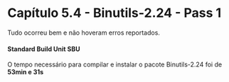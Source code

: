 # Capítulo 5.4 - Binutils-2.24 - Pass 1


Tudo ocorreu bem e não hoveram erros reportados.

#### Standard Build Unit SBU

O tempo necessário para compilar e instalar o pacote Binutils-2.24 foi de **53min e 31s**

